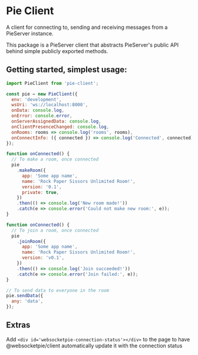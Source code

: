 # Pie Client

A client for connecting to, sending and receiving messages from a PieServer instance.

This package is a PieServer client that abstracts PieServer's public API behind simple publicly exported methods.

## Getting started, simplest usage:

```js
import PieClient from 'pie-client';

const pie = new PieClient({
  env: 'development',
  wsUri: 'ws://localhost:8000',
  onData: console.log,
  onError: console.error,
  onServerAssignedData: console.log,
  onClientPresenceChanged: console.log,
  onRooms: rooms => console.log('rooms', rooms),
  onConnectInfo: ({ connected }) => console.log('Connected', connected),
});
```

```js
function onConnected() {
  // To make a room, once connected
  pie
    .makeRoom({
      app: 'Some app name',
      name: 'Rock Paper Sissors Unlimited Room!',
      version: '0.1',
      private: true,
    })
    .then(() => console.log('New room made!'))
    .catch(e => console.error('Could not make new room:', e));
}
```

```js
function onConnected() {
  // To join a room, once connected
  pie
    .joinRoom({
      app: 'Some app name',
      name: 'Rock Paper Sissors Unlimited Room!',
      version: 'v0.1',
    })
    .then(() => console.log('Join succeeded!'))
    .catch(e => console.error('Join failed:', e));
}
```

```js
// To send data to everyone in the room
pie.sendData({
  any: 'data',
});
```

## Extras

Add `<div id='websocketpie-connection-status'></div>` to the page to have @websocketpie/client automatically update it with the connection status
